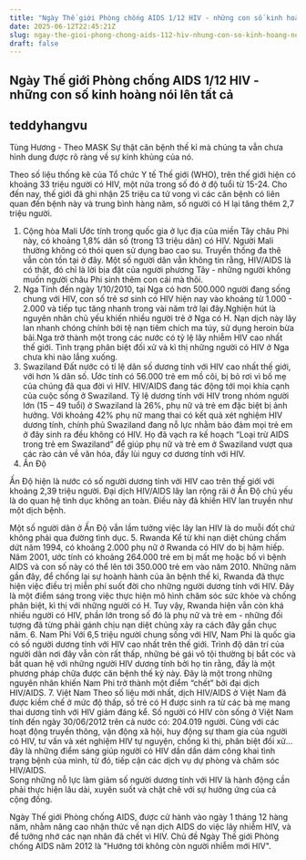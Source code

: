 ```yaml
---
title: "Ngày Thế giới Phòng chống AIDS 1/12 HIV - những con số kinh hoàng nói lên tất cả"
date: 2025-06-12T22:45:21Z
slug: ngay-the-gioi-phong-chong-aids-112-hiv-nhung-con-so-kinh-hoang-noi-len-tat-ca
draft: false
---
```


## Ngày Thế giới Phòng chống AIDS 1/12 HIV - những con số kinh hoàng nói lên tất cả

## teddyhangvu

Tùng Hương - Theo MASK
Sự thật căn bệnh thế kỉ mà chúng ta vẫn chưa hình dung được rõ ràng về sự kinh khủng của nó.

Theo số liệu thống kê của Tổ chức Y tế Thế giới (WHO), trên thế giới hiện có khoảng 33 triệu người có HIV, một nửa trong số đó ở độ tuổi từ 15-24. 
Cho đến nay, thế giới đã ghi nhận 25 triệu ca tử vong vì các căn bệnh có liên quan đến bệnh này và trung bình hàng năm, số người có H lại tăng thêm 2,7 triệu người.
1. Cộng hòa Mali
Ước tính trong quốc gia ở lục địa của miền Tây châu Phi này, có khoảng 1,8% dân số (trong 13 triệu dân) có HIV. Người Mali thường không có thói quen sử dụng bao cao su. Truyền thống đa thê vẫn còn tồn tại ở đây. Một số người dân vẫn không tin rằng, HIV/AIDS là có thật, đó chỉ là lời bịa đặt của người phương Tây - những người không muốn người châu Phi sinh thêm con cái mà thôi. 
2. Nga
Tính đến ngày 1/10/2010, tại Nga có hơn 500.000 người đang sống chung với HIV, con số trẻ sơ sinh có HIV hiện nay vào khoảng từ 1.000 - 2.000 và tiếp tục tăng nhanh trong vài năm trở lại đây.Nghiện hút là nguyên nhân chủ yếu khiến nhiều người trẻ ở Nga có H. Nạn dịch này lây lan nhanh chóng chính bởi tệ nạn tiêm chích ma túy, sử dụng heroin bừa bãi.Nga trở thành một trong các nước có tỷ lệ lây nhiễm HIV cao nhất thế giới. Tình trạng phân biệt đối xử và kì thị những người có HIV ở Nga chưa khi nào lắng xuống.
3. Swaziland
Đất nước có tỉ lệ dân số dương tính với HIV cao nhất thế giới, với hơn ¼ dân số. 
Ước tính có 56.000 trẻ em mồ côi, bị bỏ rơi vì bố mẹ của chúng đã qua đời vì HIV. HIV/AIDS đang tác động tới mọi khía cạnh của cuộc sống ở Swaziland. Tỷ lệ dương tính với HIV trong nhóm người lớn (15 – 49 tuổi) ở Swaziland là 26%, phụ nữ và trẻ em đặc biệt bị ảnh hưởng. Với khoảng 42% phụ nữ mang thai có kết quả xét nghiệm HIV dương tính, chính phủ Swaziland đang nỗ lực nhằm bảo đảm mọi trẻ em ở đây sinh ra đều không có HIV. 
Họ đã vạch ra kế hoạch “Loại trừ AIDS trong trẻ em Swaziland” để giúp phụ nữ và trẻ em ở Swaziland vượt qua các rào cản về văn hóa, đầy lùi nguy cơ dương tính với HIV.
4. Ấn Độ

Ấn Độ hiện là nước có số người dương tính với HIV cao trên thế giới với khoảng 2,39 triệu người. Đại dịch HIV/AIDS lây lan rộng rãi ở Ấn Độ chủ yếu là do quan hệ tình dục không an toàn. Điều này đã khiến HIV lan truyền như một dịch bệnh. 

Một số người dân ở Ấn Độ vẫn lầm tưởng việc lây lan HIV là do muỗi đốt chứ không phải qua đường tình dục.
5. Rwanda
Kể từ khi nạn diệt chủng chấm dứt năm 1994, có khoảng 2.000 phụ nữ ở Rwanda có HIV do bị hãm hiếp. 
Năm 2001, ước tính có khoảng 264.000 trẻ em bị mất mẹ hoặc bố vì bệnh AIDS và con số này có thể lên tới 350.000 trẻ em vào năm 2010. Những năm gần đây, để chống lại sự hoành hành của ăn bệnh thế kỉ, Rwanda đã thực hiện việc điều trị miễn phí suốt đời cho những người dương tính với HIV. 
Đây là một điểm sáng trong việc thực hiện mô hình chăm sóc sức khỏe và chống phân biệt, kì thị với những người có H. Tuy vậy, Rwanda hiện vẫn còn khá nhiều người có HIV, phần lớn trong số đó là phụ nữ và trẻ em - những đối tượng đã từng phải gánh chịu nạn diệt chủng xảy ra cách đây gần chục năm. 
6. Nam Phi
Với 6,5 triệu người chung sống với HIV, Nam Phi là quốc gia có số người dương tính với HIV cao nhất trên thế giới. Trình độ dân trí của người dân nơi đây vẫn còn rất thấp, những bé gái vô tội thường bị bắt cóc và bắt quan hệ với những người HIV dương tính bởi họ tin rằng, đấy là một phương pháp chữa được căn bệnh thế kỷ này. Đây là một trong những nguyên nhân khiến Nam Phi trở thành một điểm “chết” bởi đại dịch HIV/AIDS. 
7. Việt Nam
Theo số liệu mới nhất, dịch HIV/AIDS ở Việt Nam đã được kiềm chế ở mức độ thấp, số trẻ có H được sinh ra từ các bà mẹ mang thai dương tính với HIV giảm đáng kể. Số người có HIV còn sống ở Việt Nam tính đến ngày 30/06/2012 trên cả nước có: 204.019 người. 
Cùng với các hoạt động truyền thông, vận động xã hội, huy động sự tham gia của người có HIV, tư vấn và xét nghiệm HIV tự nguyện, chống kì thị, phân biệt đối xử... đây là những điểm sáng giúp người có HIV dần dần dám công khai tình trạng bệnh của mình, từ đó, tiếp cận các dịch vụ dự phòng và chăm sóc HIV/AIDS.  
Song những nỗ lực làm giảm số người dương tính với HIV là hành động cần phải thực hiện lâu dài, xuyên suốt và chặt chẽ với sự hưởng ứng của cả cộng đồng.
 
Ngày Thế giới Phòng chống AIDS, được cử hành vào ngày 1 tháng 12 hàng năm, nhằm nâng cao nhận thức về nạn dịch AIDS do việc lây nhiễm HIV, và để tưởng nhớ các nạn nhân đã chết vì HIV.
Chủ đề Ngày Thế giới Phòng chống AIDS năm 2012 là "Hướng tới không còn người nhiễm mới HIV".